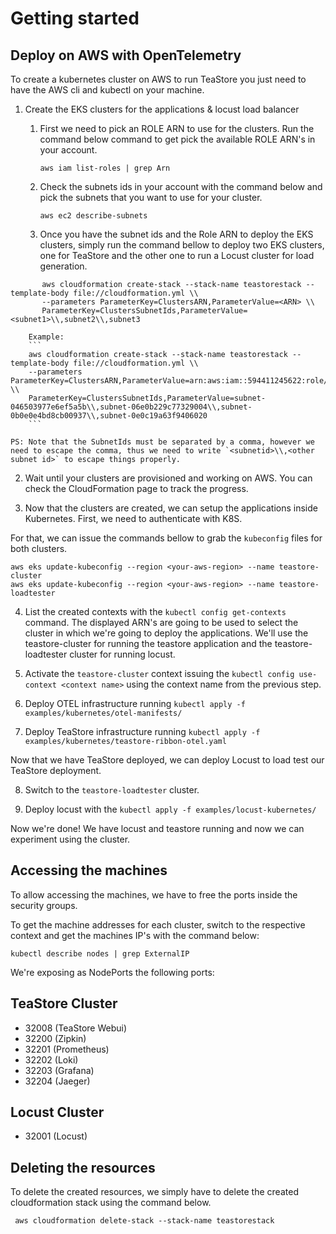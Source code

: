 # Getting started

## Deploy on AWS with OpenTelemetry

To create a kubernetes cluster on AWS to run TeaStore you just need to have the AWS cli and kubectl on your machine.

1. Create the EKS clusters for the applications & locust load balancer

    1. First we need to pick an ROLE ARN to use for the clusters. 
        Run the command below command to get pick the available ROLE ARN's in your account.
        ```
       aws iam list-roles | grep Arn
       ```
    2. Check the subnets ids in your account with the command below and pick the subnets that you want to use for your cluster.
        ```
       aws ec2 describe-subnets 
       ```
    3. Once you have the subnet ids and the Role ARN to deploy the EKS clusters, simply run the command bellow to deploy
   two EKS clusters, one for TeaStore and the other one to run a Locust cluster for load generation.

```
       aws cloudformation create-stack --stack-name teastorestack --template-body file://cloudformation.yml \\
       --parameters ParameterKey=ClustersARN,ParameterValue=<ARN> \\
       ParameterKey=ClustersSubnetIds,ParameterValue=<subnet1>\\,subnet2\\,subnet3
```

        Example:
        ```
        aws cloudformation create-stack --stack-name teastorestack --template-body file://cloudformation.yml \\
        --parameters ParameterKey=ClustersARN,ParameterValue=arn:aws:iam::594411245622:role/LabRole \\
        ParameterKey=ClustersSubnetIds,ParameterValue=subnet-046503977e6ef5a5b\\,subnet-06e0b229c77329004\\,subnet-0b0e0e4bd8cb00937\\,subnet-0e0c19a63f9406020
        ```

    PS: Note that the SubnetIds must be separated by a comma, however we need to escape the comma, thus we need to write `<subnetid>\\,<other subnet id>` to escape things properly.

2. Wait until your clusters are provisioned and working on AWS. You can check the CloudFormation page to track the progress.

3. Now that the clusters are created, we can setup the applications inside Kubernetes. First, we need to authenticate with K8S.

For that, we can issue the commands bellow to grab the `kubeconfig` files for both clusters.

```
aws eks update-kubeconfig --region <your-aws-region> --name teastore-cluster
aws eks update-kubeconfig --region <your-aws-region> --name teastore-loadtester
```

4. List the created contexts with the `kubectl config get-contexts` command. The displayed ARN's are going to be used to select
the cluster in which we're going to deploy the applications. We'll use the teastore-cluster for running the teastore application
and the teastore-loadtester cluster for running locust.

5. Activate the `teastore-cluster` context issuing the `kubectl config use-context <context name>` using the context name from the previous step.

6. Deploy OTEL infrastructure running `kubectl apply -f examples/kubernetes/otel-manifests/`

7. Deploy TeaStore infrastructure running `kubectl apply -f examples/kubernetes/teastore-ribbon-otel.yaml`

Now that we have TeaStore deployed, we can deploy Locust to load test our TeaStore deployment.

8. Switch to the `teastore-loadtester` cluster.

9. Deploy locust with the `kubectl apply -f examples/locust-kubernetes/`

Now we're done! We have locust and teastore running and now we can experiment using the cluster.

## Accessing the machines

To allow accessing the machines, we have to free the ports inside the security groups. 

To get the machine addresses for each cluster, switch to the respective context and get the machines IP's with the command below:

`kubectl describe nodes | grep ExternalIP`

We're exposing as NodePorts the following ports:

## TeaStore Cluster

- 32008 (TeaStore Webui)
- 32200 (Zipkin)
- 32201 (Prometheus)
- 32202 (Loki)
- 32203 (Grafana)
- 32204 (Jaeger)

## Locust Cluster

- 32001 (Locust)

## Deleting the resources

To delete the created resources, we simply have to delete the created cloudformation stack using the command below.

```
 aws cloudformation delete-stack --stack-name teastorestack
```
